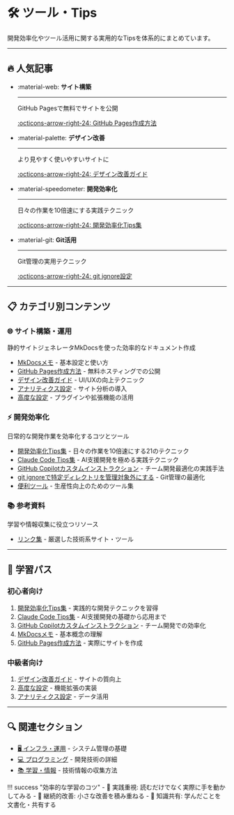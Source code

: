 # 🛠️ ツール・Tips

開発効率化やツール活用に関する実用的なTipsを体系的にまとめています。

---

## 🔥 人気記事

<div class="grid cards" markdown>

-   :material-web: **サイト構築**

    ---

    GitHub Pagesで無料でサイトを公開

    [:octicons-arrow-right-24: GitHub Pages作成方法](Mkdocs/mkdocsを使ったGitHubPages.md)

-   :material-palette: **デザイン改善**

    ---

    より見やすく使いやすいサイトに

    [:octicons-arrow-right-24: デザイン改善ガイド](Mkdocs/デザイン改善ガイド.md)

-   :material-speedometer: **開発効率化**

    ---

    日々の作業を10倍速にする実践テクニック

    [:octicons-arrow-right-24: 開発効率化Tips集](development-efficiency-tips.md)

-   :material-git: **Git活用**

    ---

    Git管理の実用テクニック

    [:octicons-arrow-right-24: git ignore設定](git%20ignoreで特定ディレクトリを管理対象外にする.md)

</div>

---

## 📋 カテゴリ別コンテンツ

### 🌐 サイト構築・運用
静的サイトジェネレータMkDocsを使った効率的なドキュメント作成

- [MkDocsメモ](Mkdocs/mkdocsメモ.md) - 基本設定と使い方
- [GitHub Pages作成方法](Mkdocs/mkdocsを使ったGitHubPages.md) - 無料ホスティングでの公開
- [デザイン改善ガイド](Mkdocs/デザイン改善ガイド.md) - UI/UXの向上テクニック
- [アナリティクス設定](Mkdocs/アナリティクス設定.md) - サイト分析の導入
- [高度な設定](Mkdocs/高度な設定.md) - プラグインや拡張機能の活用

### ⚡ 開発効率化
日常的な開発作業を効率化するコツとツール

- [開発効率化Tips集](development-efficiency-tips.md) - 日々の作業を10倍速にする21のテクニック
- [Claude Code Tips集](claude-code-tips.md) - AI支援開発を極める実践テクニック
- [GitHub Copilotカスタムインストラクション](github-copilot-custom-instructions-guide.md) - チーム開発最適化の実践手法
- [git ignoreで特定ディレクトリを管理対象外にする](git%20ignoreで特定ディレクトリを管理対象外にする.md) - Git管理の最適化
- [便利ツール](便利ツール.md) - 生産性向上のためのツール集

### 📚 参考資料
学習や情報収集に役立つリソース

- [リンク集](リンク集.md) - 厳選した技術系サイト・ツール

---

## 🎯 学習パス

### 初心者向け
1. [開発効率化Tips集](development-efficiency-tips.md) - 実践的な開発テクニックを習得
2. [Claude Code Tips集](claude-code-tips.md) - AI支援開発の基礎から応用まで
3. [GitHub Copilotカスタムインストラクション](github-copilot-custom-instructions-guide.md) - チーム開発での効率化
4. [MkDocsメモ](Mkdocs/mkdocsメモ.md) - 基本概念の理解
5. [GitHub Pages作成方法](Mkdocs/mkdocsを使ったGitHubPages.md) - 実際にサイトを作成

### 中級者向け
1. [デザイン改善ガイド](Mkdocs/デザイン改善ガイド.md) - サイトの質向上
2. [高度な設定](Mkdocs/高度な設定.md) - 機能拡張の実装
3. [アナリティクス設定](Mkdocs/アナリティクス設定.md) - データ活用

---

## 🔍 関連セクション

- [🖥️ インフラ・運用](../Infrastructure/index.md) - システム管理の基礎
- [💻 プログラミング](../Programming/index.md) - 開発技術の詳細
- [📚 学習・情報](../Info/index.md) - 技術情報の収集方法

!!! success "効率的な学習のコツ"
    - 📝 実践重視: 読むだけでなく実際に手を動かしてみる
    - 🔄 継続的改善: 小さな改善を積み重ねる
    - 🤝 知識共有: 学んだことを文書化・共有する